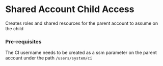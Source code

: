 # Shared Account Child Access

Creates roles and shared resources for the parent account to assume on the child

### Pre-requisites

The CI username needs to be created as a ssm parameter on the parent account under the path `/users/system/ci`
